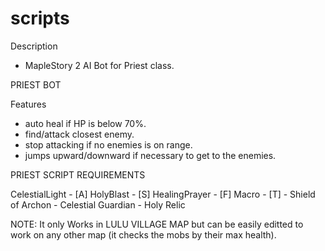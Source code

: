 # scripts

Description
  - MapleStory 2 AI Bot for Priest class.

PRIEST BOT 

Features 
  - auto heal if HP is below 70%.
  - find/attack closest enemy.
  - stop attacking if no enemies is on range.
  - jumps upward/downward if necessary to get to the enemies.

PRIEST SCRIPT REQUIREMENTS

CelestialLight - [A]
HolyBlast - [S]
HealingPrayer - [F]
  Macro - [T]
    - Shield of Archon
	  - Celestial Guardian
  	- Holy Relic

NOTE: It only Works in LULU VILLAGE MAP but can be easily editted to work on any other map (it checks the mobs by their max health).
